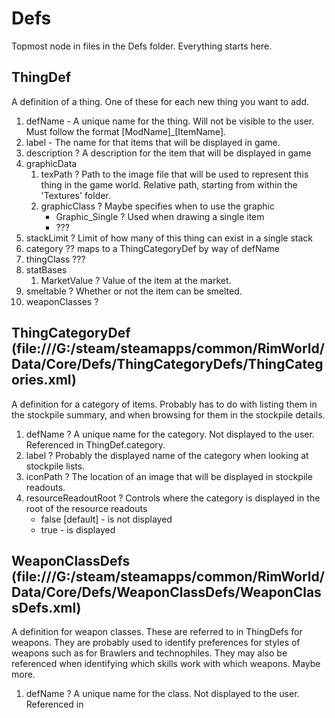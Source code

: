 # Defs
Topmost node in files in the Defs folder.  Everything starts here.
## ThingDef
A definition of a thing.  One of these for each new thing you want to add.
1. defName - A unique name for the thing.  Will not be visible to the user.  Must follow the format [ModName]_[ItemName].
1. label - The name for that items that will be displayed in game.
1. description ? A description for the item that will be displayed in game
1. graphicData
    1. texPath ? Path to the image file that will be used to represent this thing in the game world.  Relative path, starting from within the 'Textures' folder.
    1. graphicClass ? Maybe specifies when to use the graphic
        - Graphic_Single ? Used when drawing a single item
        - ???
1. stackLimit ? Limit of how many of this thing can exist in a single stack
1. category ?? maps to a ThingCategoryDef by way of defName
1. thingClass ??? 
1. statBases
    1. MarketValue ? Value of the item at the market.
1. smeltable ? Whether or not the item can be smelted.
1. weaponClasses ? 


## ThingCategoryDef (file:///G:/steam/steamapps/common/RimWorld/Data/Core/Defs/ThingCategoryDefs/ThingCategories.xml)
A definition for a category of items.  Probably has to do with listing them in the stockpile summary, and when browsing for them in the stockpile details.
1. defName ? A unique name for the category.  Not displayed to the user.  Referenced in ThingDef.category.
1. label ? Probably the displayed name of the category when looking at stockpile lists.
1. iconPath ? The location of an image that will be displayed in stockpile readouts.
1. resourceReadoutRoot ? Controls where the category is displayed in the root of the resource readouts
    - false [default] - is not displayed
    - true - is displayed


## WeaponClassDefs (file:///G:/steam/steamapps/common/RimWorld/Data/Core/Defs/WeaponClassDefs/WeaponClassDefs.xml)
A definition for weapon classes.  These are referred to in ThingDefs for weapons.  They are probably used to identify preferences for styles of weapons such as for Brawlers and technophiles.  They may also be referenced when identifying which skills work with which weapons.  Maybe more.
1. defName ? A unique name for the class.  Not displayed to the user.  Referenced in 